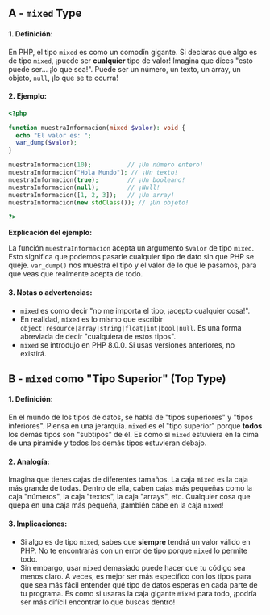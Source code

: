 ## A - `mixed` Type

#### 1. **Definición:**

En PHP, el tipo `mixed` es como un comodín gigante. Si declaras que algo es de tipo `mixed`, ¡puede ser **cualquier** tipo de valor! Imagina que dices "esto puede ser... ¡lo que sea!". Puede ser un número, un texto, un array, un objeto, `null`, ¡lo que se te ocurra!

#### 2. **Ejemplo:**

```php
<?php

function muestraInformacion(mixed $valor): void {
  echo "El valor es: ";
  var_dump($valor);
}

muestraInformacion(10);          // ¡Un número entero!
muestraInformacion("Hola Mundo"); // ¡Un texto!
muestraInformacion(true);        // ¡Un booleano!
muestraInformacion(null);        // ¡Null!
muestraInformacion([1, 2, 3]);   // ¡Un array!
muestraInformacion(new stdClass()); // ¡Un objeto!

?>
```

**Explicación del ejemplo:**

La función `muestraInformacion` acepta un argumento `$valor` de tipo `mixed`. Esto significa que podemos pasarle cualquier tipo de dato sin que PHP se queje. `var_dump()` nos muestra el tipo y el valor de lo que le pasamos, para que veas que realmente acepta de todo.

#### 3. **Notas o advertencias:**

- `mixed` es como decir "no me importa el tipo, ¡acepto cualquier cosa!".
- En realidad, `mixed` es lo mismo que escribir `object|resource|array|string|float|int|bool|null`. Es una forma abreviada de decir "cualquiera de estos tipos".
- `mixed` se introdujo en PHP 8.0.0. Si usas versiones anteriores, no existirá.

## B - `mixed` como "Tipo Superior" (Top Type)

#### 1. **Definición:**

En el mundo de los tipos de datos, se habla de "tipos superiores" y "tipos inferiores". Piensa en una jerarquía. `mixed` es el "tipo superior" porque **todos** los demás tipos son "subtipos" de él. Es como si `mixed` estuviera en la cima de una pirámide y todos los demás tipos estuvieran debajo.

#### 2. **Analogía:**

Imagina que tienes cajas de diferentes tamaños. La caja `mixed` es la caja más grande de todas. Dentro de ella, caben cajas más pequeñas como la caja "números", la caja "textos", la caja "arrays", etc. Cualquier cosa que quepa en una caja más pequeña, ¡también cabe en la caja `mixed`!

#### 3. **Implicaciones:**

- Si algo es de tipo `mixed`, sabes que **siempre** tendrá un valor válido en PHP. No te encontrarás con un error de tipo porque `mixed` lo permite todo.
- Sin embargo, usar `mixed` demasiado puede hacer que tu código sea menos claro. A veces, es mejor ser más específico con los tipos para que sea más fácil entender qué tipo de datos esperas en cada parte de tu programa. Es como si usaras la caja gigante `mixed` para todo, ¡podría ser más difícil encontrar lo que buscas dentro!
